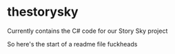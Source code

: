 # thestorysky
Currently contains the C# code for our Story Sky project


So here's the start of a readme file fuckheads
